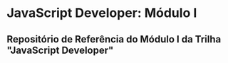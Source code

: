 <h1>JavaScript Developer: Módulo I</h1>
<h2>Repositório de Referência do Módulo I da Trilha "JavaScript Developer"</h2>